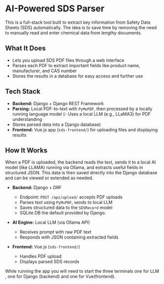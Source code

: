 # AI-Powered SDS Parser

This is a full-stack tool built to extract key information from Safety Data Sheets (SDS) automatically. The idea is to save time by removing the need to manually read and enter chemical data from lengthy documents.

## What It Does

- Lets you upload SDS PDF files through a web interface
- Parses each PDF to extract important fields like product name, manufacturer, and CAS number
- Stores the results in a database for easy access and further use

## Tech Stack

- **Backend:** Django + Django REST Framework
- **Parsing:** Local PDF-to-text with `PyMuPDF`, then processed by a locally running language model (- Uses a local LLM (e.g., LLaMA3) for PDF understanding
- Stores parsed data into a Django database)
- **Frontend:** Vue.js app (`sds-frontend/`) for uploading files and displaying results

## How It Works

When a PDF is uploaded, the backend reads the text, sends it to a local AI model (like LLAMA) running via Ollama, and extracts useful fields in structured JSON. This data is then saved directly into the Django database and can be viewed or extended as needed.
- **Backend:** Django + DRF  
  - Endpoint: `POST /api/upload/` accepts PDF uploads
  - Parses text using `PyMuPDF`, sends to local LLM
  - Saves structured data to the `SDSRecord` model
  - SQLite DB the default provided by Django.

- **AI Engine:** Local LLM (via Ollama API)
  - Receives prompt with raw PDF text
  - Responds with JSON containing extracted fields

- **Frontend:** Vue.js (`sds-frontend/`)
  - Handles PDF upload
  - Displays parsed SDS records

While running the app you will need to start the three terminals one for LLM , one for Django (backend)
and one for Vue(frontend).
